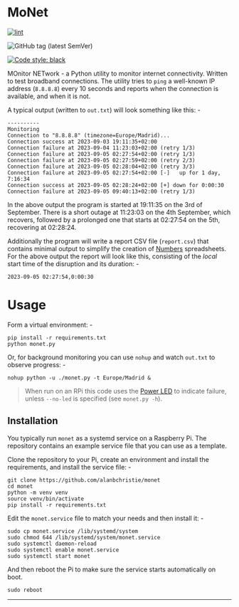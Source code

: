 # MoNet

[![lint](https://github.com/alanbchristie/monet/actions/workflows/lint.yaml/badge.svg)](https://github.com/alanbchristie/monet/actions/workflows/lint.yaml)

![GitHub tag (latest SemVer)](https://img.shields.io/github/v/tag/alanbchristie/monet)

[![Code style: black](https://img.shields.io/badge/code%20style-black-000000.svg)](https://github.com/psf/black)

MOnitor NETwork - a Python utility to monitor internet connectivity.
Written to test broadband connections. The utility tries to `ping` a well-known
IP address (`8.8.8.8`) every 10 seconds and reports when the connection is available,
and when it is not.

A typical output (written to `out.txt`) will look something like this: -

    ----------
    Monitoring
    Connection to "8.8.8.8" (timezone=Europe/Madrid)...
    Connection success at 2023-09-03 19:11:35+02:00
    Connection failure at 2023-09-04 11:23:03+02:00 (retry 1/3)
    Connection failure at 2023-09-05 02:27:54+02:00 (retry 1/3)
    Connection failure at 2023-09-05 02:27:59+02:00 (retry 2/3)
    Connection failure at 2023-09-05 02:28:04+02:00 (retry 3/3)
    Connection failure at 2023-09-05 02:27:54+02:00 [-]   up for 1 day, 7:16:34
    Connection success at 2023-09-05 02:28:24+02:00 [+] down for 0:00:30
    Connection failure at 2023-09-05 09:40:13+02:00 (retry 1/3)

In the above output the program is started at 19:11:35 on the 3rd of September.
There is a short outage at 11:23:03 on the 4th September, which recovers,
followed by a prolonged one that starts at 02:27:54 on the 5th, recovering at 02:28:24.

Additionally the program will write a report CSV file (`report.csv`) that contains
minimal output to simplify the creation of [Numbers] spreadsheets. For the above
output the report will look like this, consisting of the _local_ start time
of the disruption and its duration: -

    2023-09-05 02:27:54,0:00:30

# Usage
Form a virtual environment: -

    pip install -r requirements.txt
    python monet.py

Or, for background monitoring you can use `nohup` and watch `out.txt`
to observe progress: -

    nohup python -u ./monet.py -t Europe/Madrid &

>   When run on an RPi this code uses the [Power LED] to indicate failure,
    unless `--no-led` is specified (see `monet.py -h`).

## Installation
You typically run `monet` as a systemd service on a Raspberry Pi.
The repository contains an example service file that you can use as a template.

Clone the repository to your Pi, create an environment and install the
requirements, and install the service file: -

    git clone https://github.com/alanbchristie/monet
    cd monet
    python -m venv venv
    source venv/bin/activate
    pip install -r requirements.txt

Edit the `monet.service` file to match your needs and then install it: -

    sudo cp monet.service /lib/systemd/system
    sudo chmod 644 /lib/systemd/system/monet.service
    sudo systemctl daemon-reload
    sudo systemctl enable monet.service
    sudo systemctl start monet

And then reboot the Pi to make sure the service starts automatically on boot.

    sudo reboot

---

[numbers]: https://www.apple.com/uk/numbers
[power led]: https://www.jeffgeerling.com/blogs/jeff-geerling/controlling-pwr-act-leds-raspberry-pi
